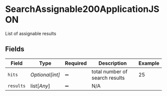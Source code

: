 # SearchAssignable200ApplicationJSON

List of assignable results


## Fields

| Field                          | Type                           | Required                       | Description                    | Example                        |
| ------------------------------ | ------------------------------ | ------------------------------ | ------------------------------ | ------------------------------ |
| `hits`                         | *Optional[int]*                | :heavy_minus_sign:             | total number of search results | 25                             |
| `results`                      | list[*Any*]                    | :heavy_minus_sign:             | N/A                            |                                |